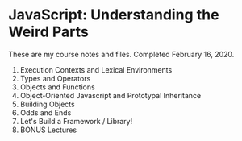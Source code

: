 # JavaScript: Understanding the Weird Parts
These are my course notes and files. Completed February 16, 2020.

1. Execution Contexts and Lexical Environments
1. Types and Operators
1. Objects and Functions
1. Object-Oriented Javascript and Prototypal Inheritance
1. Building Objects
1. Odds and Ends
1. Let's Build a Framework / Library!
1. BONUS Lectures
